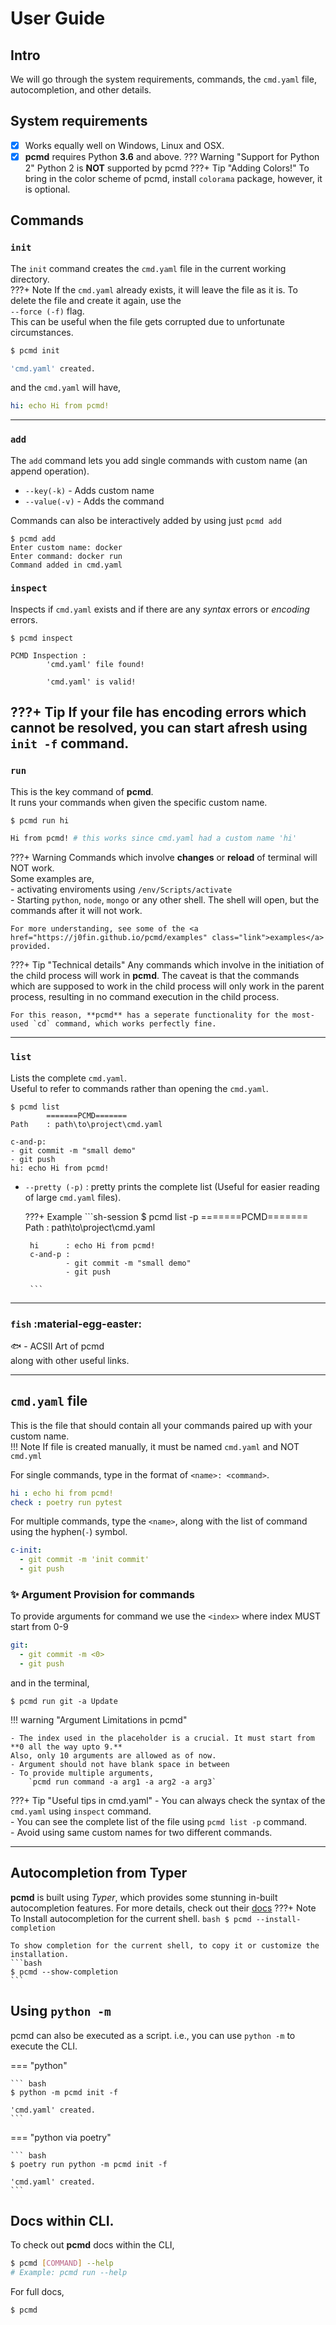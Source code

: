 # User Guide
## Intro
We will go through the system requirements, commands, the `cmd.yaml` file, autocompletion, and other details.

## System requirements
 - [x] Works equally well on Windows, Linux and OSX.
 - [x] **pcmd** requires Python **3.6** and above.
??? Warning "Support for Python 2"
    Python 2 is **NOT** supported by pcmd
???+ Tip "Adding Colors!"
    To bring in the color scheme of pcmd, install `colorama` package, however, 
    it is optional.
## Commands
### `init`
The `init` command creates the `cmd.yaml` file in the current working directory.  
???+ Note
    If the `cmd.yaml` already exists, it will leave the file as it is.
    To delete the file and create it again, use the  
    `--force (-f)` flag.  
    This can be useful when the file gets corrupted due to unfortunate circumstances.  
```bash
$ pcmd init

'cmd.yaml' created.
```
and the `cmd.yaml` will have,
```yaml
hi: echo Hi from pcmd!
```
---

### `add`
The `add` command lets you add single commands with custom name (an append operation).  

- `--key(-k)` - Adds custom name
- `--value(-v)` - Adds the command

Commands can also be interactively added by using just ```pcmd add```
```sh-ssession
$ pcmd add
Enter custom name: docker
Enter command: docker run
Command added in cmd.yaml
```
### `inspect`
Inspects if `cmd.yaml` exists and if there are any *syntax* errors or *encoding* errors.
```sh-ssession
$ pcmd inspect

PCMD Inspection : 
        'cmd.yaml' file found!

        'cmd.yaml' is valid!

```

???+ Tip
    If your file has encoding errors which cannot be resolved, you can start afresh using `init -f` command.
---
### `run`
This is the key command of **pcmd**.  
It runs your commands when given the specific custom name.
``` bash
$ pcmd run hi

Hi from pcmd! # this works since cmd.yaml had a custom name 'hi'
```
???+ Warning
    Commands which involve **changes** or **reload** of terminal will NOT work.  
    Some examples are,  
    - activating enviroments using `/env/Scripts/activate`  
    - Starting `python`, `node`, `mongo` or any other shell. The shell will open, but the commands after it will not work.  

    For more understanding, see some of the <a href="https://j0fin.github.io/pcmd/examples" class="link">examples</a> provided.

???+ Tip "Technical details"
    Any commands which involve in the initiation of the child process will work in **pcmd**. The caveat is that the commands which are supposed to work in the child process will only work in the parent process, resulting in no command execution in the child process.

    For this reason, **pcmd** has a seperate functionality for the most-used `cd` command, which works perfectly fine.

---
### `list`
Lists the complete `cmd.yaml`.  
Useful to refer to commands rather than opening the `cmd.yaml`.  
```sh-session
$ pcmd list
        =======PCMD=======
Path    : path\to\project\cmd.yaml

c-and-p:
- git commit -m "small demo"
- git push
hi: echo Hi from pcmd!

```

 - `--pretty (-p)` : pretty prints the complete list (Useful for easier reading of large `cmd.yaml` files).

    ???+ Example
        ```sh-session
        $ pcmd list -p
                =======PCMD=======
        Path    : path\to\project\cmd.yaml

        hi      : echo Hi from pcmd!
        c-and-p :
                - git commit -m "small demo"
                - git push

        ```
---
### `fish`  :material-egg-easter:
:fish: - ACSII Art of pcmd  
along with other useful links.

---
## `cmd.yaml` file
This is the file that should contain all your commands paired up with your custom name.  
!!! Note 
    If file is created manually, it must be named `cmd.yaml` and NOT `cmd.yml`

For single commands, type in the format of `<name>: <command>`.
```yaml title="cmd.yaml"
hi : echo hi from pcmd!
check : poetry run pytest 
```

For multiple commands, type the `<name>`, along with the list of command using the hyphen(`-`) symbol. 
```yaml title="cmd.yaml"
c-init:
  - git commit -m 'init commit'
  - git push
```
### :sparkles: Argument Provision for commands
To provide arguments for command we use the `<index>` where index MUST start from 0-9
```yaml title="cmd.yaml" hl_lines="2"
git:
  - git commit -m <0>
  - git push
```
and in the terminal,
```sh-session title="Terminal"
$ pcmd run git -a Update
```
!!! warning "Argument Limitations in pcmd"

    - The index used in the placeholder is a crucial. It must start from **0 all the way upto 9.**
    Also, only 10 arguments are allowed as of now.
    - Argument should not have blank space in between
    - To provide multiple arguments,
        `pcmd run command -a arg1 -a arg2 -a arg3`


???+ Tip "Useful tips in cmd.yaml"
    - You can always check the syntax of the `cmd.yaml` using `inspect` command.  
    - You can see the complete list of the file using `pcmd list -p` command.  
    - Avoid using same custom names for two different commands.

---
## Autocompletion from Typer
**pcmd** is built using *Typer*, which provides some stunning in-built autocompletion features.
For more details, check out their <a href="https://typer.tiangolo.com/tutorial/options/autocompletion/" class="link" target="_blank">docs</a>
???+ Note
    To Install autocompletion for the current shell.
    ```bash
    $ pcmd --install-completion
    ```

    To show completion for the current shell, to copy it or customize the installation.
    ```bash
    $ pcmd --show-completion
    ```

## Using `python -m`
pcmd can also be executed as a script. i.e.,
you can use `python -m` to execute the CLI.

=== "python"

    ``` bash
    $ python -m pcmd init -f

    'cmd.yaml' created.
    ```

=== "python via poetry"

    ``` bash
    $ poetry run python -m pcmd init -f

    'cmd.yaml' created.
    ```

## Docs within CLI.
To check out **pcmd** docs within the CLI,
```bash
$ pcmd [COMMAND] --help
# Example: pcmd run --help
```

For full docs,

```bash
$ pcmd 
```
